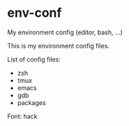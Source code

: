 # env-conf
My environment config (editor, bash, ...)

This is my environment config files.

List of config files:
 * zsh
 * tmux
 * emacs
 * gdb
 * packages

Font: hack
